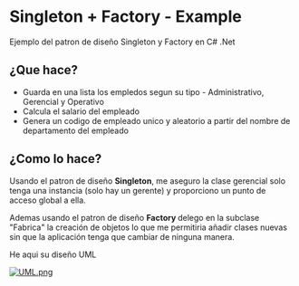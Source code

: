 # Singleton + Factory - Example

Ejemplo del patron de diseño Singleton y Factory en C# .Net 

## ¿Que hace?
<ul>
<li> Guarda en una lista los empledos segun su tipo - Administrativo, Gerencial y Operativo </li>
<li> Calcula el salario del empleado </li>
<li> Genera un codigo de empleado unico y aleatorio a partir del nombre de departamento del empleado </li>
</ul>

## ¿Como lo hace?

Usando el patron de diseño <strong>Singleton</strong>, me aseguro la clase gerencial solo tenga una instancia (solo hay un gerente) y proporciono un punto de acceso global a ella.

Ademas usando el patron de diseño <strong> Factory </strong> delego en la subclase "Fabrica" la creación de objetos lo que me permitiria añadir clases nuevas sin que la aplicación tenga que cambiar de ninguna manera.

He aqui su diseño UML

[![UML.png](https://i.postimg.cc/HLZTr4hf/UML.png)](https://postimg.cc/yJZM59BP)

